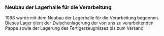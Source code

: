 ### Neubau der Lagerhalle für die Verarbeitung
1998 wurde mit dem Neubau der Lagerhalle für die Verarbeitung begonnen. Dieses Lager dient der Zwischenlagerung der von uns zu verarbeitenden Pappe sowie der Lagerung des Fertigerzeugnisses bis zum Versand.